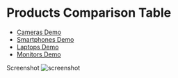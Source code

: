 Products Comparison Table
=========
* [Cameras Demo](https://mittman.github.io/products-comparison-table/?p=cameras)
* [Smartphones Demo](https://mittman.github.io/products-comparison-table/?p=smartphones)
* [Laptops Demo](https://mittman.github.io/products-comparison-table/?p=laptops)
* [Monitors Demo](https://mittman.github.io/products-comparison-table/?p=monitors)

Screenshot
![screenshot](smartphones.png) 
